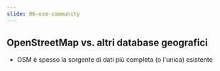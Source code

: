 ```yaml
---
slide: 06-osm-community
---
```

## OpenStreetMap vs. altri database geografici

- OSM è spesso la sorgente di dati più completa (o l'unica) esistente
